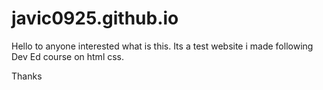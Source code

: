 # javic0925.github.io

Hello to anyone interested what is this. Its a test website i made following Dev Ed course on html css.

Thanks
